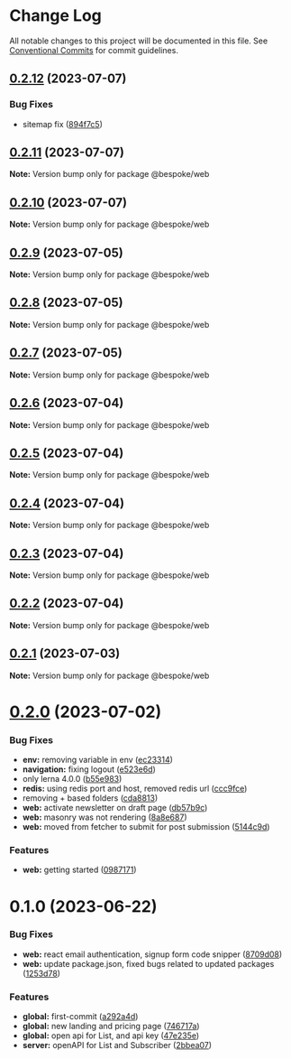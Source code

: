 # Change Log

All notable changes to this project will be documented in this file.
See [Conventional Commits](https://conventionalcommits.org) for commit guidelines.

## [0.2.12](https://github.com/bespoke-surf/bespoke/compare/v0.2.11...v0.2.12) (2023-07-07)


### Bug Fixes

* sitemap fix ([894f7c5](https://github.com/bespoke-surf/bespoke/commit/894f7c5383fb7430570fd1113518d1f48ea4850a))





## [0.2.11](https://github.com/bespoke-surf/bespoke/compare/v0.2.10...v0.2.11) (2023-07-07)

**Note:** Version bump only for package @bespoke/web





## [0.2.10](https://github.com/bespoke-surf/bespoke/compare/v0.2.9...v0.2.10) (2023-07-07)

**Note:** Version bump only for package @bespoke/web





## [0.2.9](https://github.com/bespoke-surf/bespoke/compare/v0.2.8...v0.2.9) (2023-07-05)

**Note:** Version bump only for package @bespoke/web





## [0.2.8](https://github.com/bespoke-surf/bespoke/compare/v0.2.7...v0.2.8) (2023-07-05)

**Note:** Version bump only for package @bespoke/web





## [0.2.7](https://github.com/bespoke-surf/bespoke/compare/v0.2.6...v0.2.7) (2023-07-05)

**Note:** Version bump only for package @bespoke/web





## [0.2.6](https://github.com/bespoke-surf/bespoke/compare/v0.2.5...v0.2.6) (2023-07-04)

**Note:** Version bump only for package @bespoke/web





## [0.2.5](https://github.com/bespoke-surf/bespoke/compare/v0.2.4...v0.2.5) (2023-07-04)

**Note:** Version bump only for package @bespoke/web





## [0.2.4](https://github.com/bespoke-surf/bespoke/compare/v0.2.3...v0.2.4) (2023-07-04)

**Note:** Version bump only for package @bespoke/web





## [0.2.3](https://github.com/bespoke-surf/bespoke/compare/v0.2.2...v0.2.3) (2023-07-04)

**Note:** Version bump only for package @bespoke/web





## [0.2.2](https://github.com/bespoke-surf/bespoke/compare/v0.2.1...v0.2.2) (2023-07-04)

**Note:** Version bump only for package @bespoke/web





## [0.2.1](https://github.com/bespoke-surf/bespoke/compare/v0.2.0...v0.2.1) (2023-07-03)

**Note:** Version bump only for package @bespoke/web





# [0.2.0](https://github.com/bespoke-surf/bespoke/compare/v0.1.0...v0.2.0) (2023-07-02)


### Bug Fixes

* **env:** removing variable in env ([ec23314](https://github.com/bespoke-surf/bespoke/commit/ec23314d8a43ae799dfc35eb8301699bd61b25e1))
* **navigation:** fixing logout ([e523e6d](https://github.com/bespoke-surf/bespoke/commit/e523e6dc097e669e8884749e8f9bc87eda09a61b))
* only lerna 4.0.0 ([b55e983](https://github.com/bespoke-surf/bespoke/commit/b55e983aa64444f4ab76197a5dadaddac152d4bf))
* **redis:** using redis port and host, removed redis url ([ccc9fce](https://github.com/bespoke-surf/bespoke/commit/ccc9fceb43b9a6147127238a4ad96e2c794105af))
* removing + based folders ([cda8813](https://github.com/bespoke-surf/bespoke/commit/cda881395d51d0339f11444d6b43b99f868c99d9))
* **web:** activate newsletter on draft page ([db57b9c](https://github.com/bespoke-surf/bespoke/commit/db57b9c03af2d640ba4006f0f2e86653a45d6e30))
* **web:** masonry was not rendering ([8a8e687](https://github.com/bespoke-surf/bespoke/commit/8a8e687239a31b4a43c559bdddff6781af56be03))
* **web:** moved from fetcher to submit for post submission ([5144c9d](https://github.com/bespoke-surf/bespoke/commit/5144c9d3ee57d33c98fd713d1fd35099f556d4d2))


### Features

* **web:** getting started ([0987171](https://github.com/bespoke-surf/bespoke/commit/0987171467ba04999e1eee0a1c512ec73c7a0894))





# 0.1.0 (2023-06-22)

### Bug Fixes

- **web:** react email authentication, signup form code snipper ([8709d08](https://github.com/bespoke-surf/bespoke/commit/8709d0864998678163e570c4bf57ffaa8cdc3a33))
- **web:** update package.json, fixed bugs related to updated packages ([1253d78](https://github.com/bespoke-surf/bespoke/commit/1253d78b592adf1bc48eaa30feeb232ec60f352d))

### Features

- **global:** first-commit ([a292a4d](https://github.com/bespoke-surf/bespoke/commit/a292a4d795bab7e38181115db4e8e5d42c52f3a4))
- **global:** new landing and pricing page ([746717a](https://github.com/bespoke-surf/bespoke/commit/746717aa91af89ffdccb888bfd8f25ec8d3c9b34))
- **global:** open api for List, and api key ([47e235e](https://github.com/bespoke-surf/bespoke/commit/47e235e567be827adf4ee2db970a9520c84be25d))
- **server:** openAPI for List and Subscriber ([2bbea07](https://github.com/bespoke-surf/bespoke/commit/2bbea078b3031c0dca6b0e11a1d17bc3ab4a0b65))
